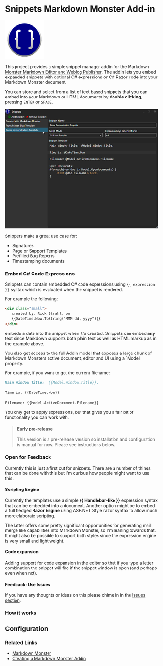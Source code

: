 ﻿# Snippets Markdown Monster Add-in
<img src="SnippetsAddin.png" Height="128" />

This project provides a simple snippet manager addin for the Markdown [Monster Markdown Editor and Weblog Publisher](https://markdownmonster.west-wind.com). The addin lets you embed expanded snippets with optional C# expressions or C# Razor code into your Markdown Monster document. 

You can store and select from a list of text based snippets that you can embed into your Markdown or HTML documents by **double clicking**, pressing `ENTER` or `SPACE`.

![](ScreenShot.png)

Snippets make a great use case for:

* Signatures
* Page or Support Templates
* Prefilled Bug Reports
* Timestamping documents

### Embed C# Code Expressions
Snippets can contain embedded C# code expressions using `{{ expression }}` syntax which is evaluated when the snippet is rendered.

For example the following:

```html
<div class="small">
   created by, Rick Strahl, on 
   {{DateTime.Now.ToString("MMM dd, yyyy")}}
</div>   
```

embeds a date into the snippet when it's created. Snippets can embed **any** text since Markdown supports both plain text as well as HTML markup as in the example above.

You also get access to the full Addin model that exposes a large chunk of Markdown Monsters active document, editor and UI using a `Model property. 

For example, if you want to get the current filename:

```Markdown
Main Window Title:  {{Model.Window.Title}}. 

Time is: {{DateTime.Now}}

Filename: {{Model.ActiveDocument.Filename}}
```

You only get to apply expressions, but that gives you a fair bit of functionality you can work with.

> #### Early pre-release
> This version is a pre-release version so installation and configuration is manual for now. Please see instructions below.

### Open for Feedback
Currently this is just a first cut for snippets. There are a number of things that can be done with this but I'm curious how people might want to use this.

#### Scripting Engine
Currently the templates use a simple **{{ Handlebar-like }}** expression syntax that can be embedded into a document. Another option might be to embed a full fledged **Razor Engine** using ASP.NET Style razor syntax to allow much more elaborate scripting.

The latter offers some pretty significant opportunities for generating mail merge like capabilities into Markdown Monster, so I'm leaning towards that. It might also be possible to support both styles since the expression engine is very small and light weight.

#### Code expansion
Adding support for code expansion in the editor so that if you type a letter combination the snippet will fire if the snippet window is open (and perhaps even when not). 

#### Feedback: Use Issues
If you have any thoughts or ideas on this please chime in in the [Issues section](https://github.com/RickStrahl/Snippets-MarkdownMonster-Addin/issues).


### How it works

## Configuration

### Related Links

* [Markdown Monster](https://markdownmonster.west-wind.com)
* [Creating a Markdown Monster Addin](https://markdownmonster.west-wind.com/docs/_4ne0s0qoi.htm)
